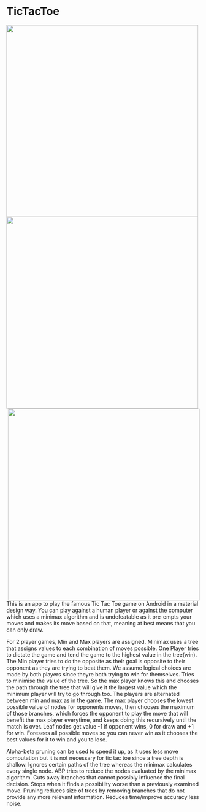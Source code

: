 # TicTacToe

<a href="url"><img src="http://miteyan.com/img/Apps/ttt3.png" align="left" height="500" ></a>
<a href="url"><img src="http://miteyan.com/img/Apps/ttt2.png" align="middle" height="500" ></a>
<a href="url"><img src="http://miteyan.com/img/Apps/ttt1.png" align="right" height="500" ></a>

This is an app to play the famous Tic Tac Toe game on Android in a material design way. You can play against a human player or against the computer which uses a minimax algorithm and is undefeatable as it pre-empts your moves and makes its move based on that, meaning at best means that you can only draw. 

For 2 player games, Min and Max players are assigned. Minimax uses a tree that assigns values to each combination of moves possible. One Player tries to dictate the game and tend the game to the highest value in the tree(win). The Min player tries to do the opposite as their goal is opposite to their opponent as they are trying to beat them. We assume logical choices are made by both players since theyre both trying to win for themselves. Tries to minimise the value of the tree. So the max player knows this and chooses the path through the tree that will give it the largest value which the minimum player will try to go through too. The players are alternated between min and max as in the game. The max player chooses the lowest possible value of nodes for opponents moves, then chooses the maximum of those branches, which forces the opponent to play the move that will benefit the max player everytime, and keeps doing this recursively until the match is over. Leaf nodes get value -1 if opponent wins, 0 for draw and +1 for win. Foresees all possible moves so you can never win as it chooses the best values for it to win and you to lose. 

Alpha-beta pruning can be used to speed it up, as it uses less move computation but it is not necessary for tic tac toe since a tree depth is shallow. Ignores certain paths of the tree whereas the minimax calculates every single node. ABP tries to reduce the nodes evaluated by the minimax algorithm. Cuts away branches that cannot possibly influence the final decision. Stops when it finds a possibility worse than a previously examined move. Pruning reduces size of trees by removing branches that do not provide any more relevant information. Reduces time/improve accuracy less noise. 
